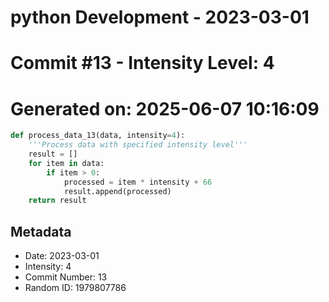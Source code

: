 ﻿# python Development - 2023-03-01
# Commit #13 - Intensity Level: 4
# Generated on: 2025-06-07 10:16:09
```python
def process_data_13(data, intensity=4):
    '''Process data with specified intensity level'''
    result = []
    for item in data:
        if item > 0:
            processed = item * intensity + 66
            result.append(processed)
    return result
```
## Metadata
- Date: 2023-03-01
- Intensity: 4
- Commit Number: 13
- Random ID: 1979807786
